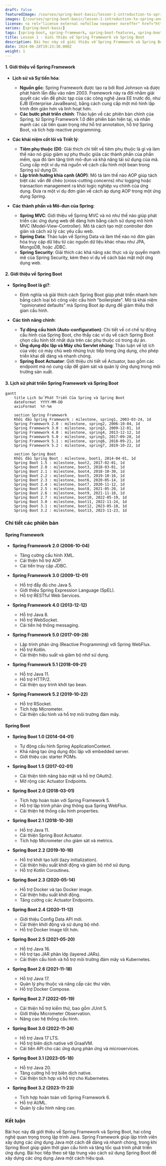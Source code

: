 ```yaml
---
draft: false
featuredImage: /courses/spring-boot-basic/lesson-1-introduction-to-spring-and-spring-boot.webp
images: [/courses/spring-boot-basic/lesson-1-introduction-to-spring-and-spring-boot.webp]
license: <a rel="license external nofollow noopener noreffer" href="https://creativecommons.org/licenses/by-nc/4.0/" target="_blank">CC BY-NC 4.0</a>
series: [spring-boot-basic]
tags: [spring-boot, spring-framework, spring-boot-features, spring-boot-history]
title: Lesson 1 - Giới thiệu về Spring Framework và Spring Boot
description: Bài học này sẽ giới thiệu về Spring Framework và Spring Boot, hai công nghệ quan trọng trong lập trình Java. Bạn sẽ tìm hiểu về lịch sử phát triển của Spring Framework và Spring Boot, cũng như các tính năng chính của chúng.
date: 2024-06-28T19:23:30.000Z
weight: 1
---
```


#### 1. Giới thiệu về Spring Framework

-   **Lịch sử và Sự tiến hóa**:
    -   **Nguồn gốc**: Spring Framework được tạo ra bởi Rod Johnson và được phát hành lần đầu vào năm 2003. Framework này ra đời nhằm giải quyết các vấn đề phức tạp của các công nghệ Java EE trước đó, như EJB (Enterprise JavaBeans), bằng cách cung cấp một mô hình lập trình đơn giản hơn và linh hoạt hơn.
    -   **Các bước phát triển chính**: Thảo luận về các phiên bản chính của Spring, từ Spring Framework 1.0 đến phiên bản hiện tại, và nhấn mạnh các cải tiến quan trọng như hỗ trợ annotation, hỗ trợ Spring Boot, và tích hợp reactive programming.

-   **Các khái niệm cốt lõi và Triết lý**:
    -   **Tiêm phụ thuộc (DI)**: Giải thích chi tiết về tiêm phụ thuộc là gì và làm thế nào nó giúp giảm sự phụ thuộc giữa các thành phần của phần mềm, qua đó làm tăng tính mô-đun và khả năng tái sử dụng của mã. Cung cấp một ví dụ mã nguồn về cách cấu hình một bean trong Spring sử dụng DI.
    -   **Lập trình hướng khía cạnh (AOP)**: Mô tả làm thế nào AOP giúp tách biệt các vấn đề chéo (cross-cutting concerns) như logging hoặc transaction management ra khỏi logic nghiệp vụ chính của ứng dụng. Đưa ra một ví dụ đơn giản về cách áp dụng AOP trong một ứng dụng Spring.

-   **Các thành phần và Mô-đun của Spring**:
    -   **Spring MVC**: Giới thiệu về Spring MVC và nó như thế nào giúp phát triển các ứng dụng web dễ dàng hơn bằng cách sử dụng mô hình MVC (Model-View-Controller). Mô tả cách tạo một controller đơn giản và cách xử lý các yêu cầu web.
    -   **Spring Data**: Thảo luận về Spring Data và làm thế nào nó đơn giản hóa truy cập dữ liệu từ các nguồn dữ liệu khác nhau như JPA, MongoDB, hoặc JDBC.
    -   **Spring Security**: Giải thích các khả năng xác thực và ủy quyền mạnh mẽ của Spring Security, kèm theo ví dụ về cách bảo mật một ứng dụng web.

#### 2. Giới thiệu về Spring Boot

-   **Spring Boot là gì?**:
    -   Định nghĩa và giải thích cách Spring Boot giúp phát triển nhanh hơn bằng cách loại bỏ công việc cấu hình "boilerplate". Mô tả khái niệm "opinionated defaults" mà Spring Boot áp dụng để giảm thiểu thời gian cấu hình.

-   **Các tính năng chính**:
    -   **Tự động cấu hình (Auto-configuration)**: Chi tiết về cơ chế tự động cấu hình của Spring Boot, cho thấy các ví dụ về cách Spring Boot chọn cấu hình tốt nhất dựa trên các phụ thuộc có trong dự án.
    -   **Ứng dụng độc lập và Máy chủ Servlet nhúng**: Thảo luận về lợi ích của việc có máy chủ web nhúng trực tiếp trong ứng dụng, cho phép triển khai dễ dàng và nhanh chóng.
    -   **Spring Boot Actuator**: Giới thiệu chi tiết về Actuator, bao gồm các endpoint mà nó cung cấp để giám sát và quản lý ứng dụng trong môi trường sản xuất.

#### 3. Lịch sử phát triển Spring Framework và Spring Boot

```mermaid
gantt
    title Lịch Sử Phát Triển Của Spring và Spring Boot
    dateFormat  YYYY-MM-DD
    axisFormat  %Y-%m

    section Spring Framework
    Khởi đầu Spring Framework : milestone, spring1, 2003-03-24, 1d
    Spring Framework 2.0 : milestone, spring2, 2006-10-04, 1d
    Spring Framework 3.0 : milestone, spring3, 2009-12-01, 1d
    Spring Framework 4.0 : milestone, spring4, 2013-12-12, 1d
    Spring Framework 5.0 : milestone, spring5, 2017-09-28, 1d
    Spring Framework 5.1 : milestone, spring6, 2018-09-21, 1d
    Spring Framework 5.2 : milestone, spring7, 2019-10-22, 1d

    section Spring Boot
    Khởi đầu Spring Boot : milestone, boot1, 2014-04-01, 1d
    Spring Boot 1.5 : milestone, boot2, 2017-02-01, 1d
    Spring Boot 2.0 : milestone, boot3, 2018-03-01, 1d
    Spring Boot 2.1 : milestone, boot4, 2018-10-30, 1d
    Spring Boot 2.2 : milestone, boot5, 2019-10-16, 1d
    Spring Boot 2.3 : milestone, boot6, 2020-05-14, 1d
    Spring Boot 2.4 : milestone, boot7, 2020-11-12, 1d
    Spring Boot 2.5 : milestone, boot8, 2021-05-20, 1d
    Spring Boot 2.6 : milestone, boot9, 2021-11-18, 1d
    Spring Boot 2.7 : milestone, boot10, 2022-05-19, 1d
    Spring Boot 3.0 : milestone, boot11, 2022-11-24, 1d
    Spring Boot 3.1 : milestone, boot12, 2023-05-18, 1d
    Spring Boot 3.2 : milestone, boot13, 2023-11-23, 1d
```

### Chi tiết các phiên bản

#### Spring Framework

-   **Spring Framework 2.0 (2006-10-04)**
    -   Tăng cường cấu hình XML.
    -   Cải thiện hỗ trợ AOP.
    -   Cải tiến truy cập JDBC.

-   **Spring Framework 3.0 (2009-12-01)**
    -   Hỗ trợ đầy đủ cho Java 5.
    -   Giới thiệu Spring Expression Language (SpEL).
    -   Hỗ trợ RESTful Web Services.

-   **Spring Framework 4.0 (2013-12-12)**
    -   Hỗ trợ Java 8.
    -   Hỗ trợ WebSocket.
    -   Cải tiến hệ thống messaging.

-   **Spring Framework 5.0 (2017-09-28)**
    -   Lập trình phản ứng (Reactive Programming) với Spring WebFlux.
    -   Hỗ trợ Kotlin.
    -   Cải thiện hiệu suất và giảm bộ nhớ sử dụng.

-   **Spring Framework 5.1 (2018-09-21)**
    -   Hỗ trợ Java 11.
    -   Hỗ trợ HTTP/2.
    -   Cải thiện quy trình khởi tạo bean.

-   **Spring Framework 5.2 (2019-10-22)**
    -   Hỗ trợ RSocket.
    -   Tích hợp Micrometer.
    -   Cải thiện cấu hình và hỗ trợ môi trường đám mây.

#### Spring Boot

-   **Spring Boot 1.0 (2014-04-01)**
    -   Tự động cấu hình Spring ApplicationContext.
    -   Khả năng tạo ứng dụng độc lập với embedded server.
    -   Giới thiệu các starter POMs.

-   **Spring Boot 1.5 (2017-02-01)**
    -   Cải thiện tính năng bảo mật và hỗ trợ OAuth2.
    -   Mở rộng các Actuator Endpoints.

-   **Spring Boot 2.0 (2018-03-01)**
    -   Tích hợp hoàn toàn với Spring Framework 5.
    -   Hỗ trợ lập trình phản ứng thông qua Spring WebFlux.
    -   Cải thiện hệ thống cấu hình properties.

-   **Spring Boot 2.1 (2018-10-30)**
    -   Hỗ trợ Java 11.
    -   Cải thiện Spring Boot Actuator.
    -   Tích hợp Micrometer cho giám sát và metrics.

-   **Spring Boot 2.2 (2019-10-16)**
    -   Hỗ trợ khởi tạo lười (lazy initialization).
    -   Cải thiện hiệu suất khởi động và giảm bộ nhớ sử dụng.
    -   Hỗ trợ Kotlin Coroutines.

-   **Spring Boot 2.3 (2020-05-14)**
    -   Hỗ trợ Docker và tạo Docker image.
    -   Cải thiện hiệu suất khởi động.
    -   Tăng cường các Actuator Endpoints.

-   **Spring Boot 2.4 (2020-11-12)**
    -   Giới thiệu Config Data API mới.
    -   Cải thiện khởi động và sử dụng bộ nhớ.
    -   Hỗ trợ Docker Image tốt hơn.

-   **Spring Boot 2.5 (2021-05-20)**
    -   Hỗ trợ Java 16.
    -   Hỗ trợ tạo JAR phân lớp (layered JARs).
    -   Cải thiện cấu hình và hỗ trợ môi trường đám mây và Kubernetes.

-   **Spring Boot 2.6 (2021-11-18)**
    -   Hỗ trợ Java 17.
    -   Quản lý phụ thuộc và nâng cấp các thư viện.
    -   Hỗ trợ Docker Compose.

-   **Spring Boot 2.7 (2022-05-19)**
    -   Cải thiện hỗ trợ kiểm thử, bao gồm JUnit 5.
    -   Giới thiệu Micrometer Observation.
    -   Nâng cao hệ thống cấu hình.

-   **Spring Boot 3.0 (2022-11-24)**
    -   Hỗ trợ Java 17 LTS.
    -   Hỗ trợ biên dịch native với GraalVM.
    -   Cải tiến API cho các ứng dụng phản ứng và microservices.

-   **Spring Boot 3.1 (2023-05-18)**
    -   Hỗ trợ Java 20.
    -   Tăng cường hỗ trợ biên dịch native.
    -   Cải thiện tích hợp và hỗ trợ cho Kubernetes.

-   **Spring Boot 3.2 (2023-11-23)**
    -   Tích hợp hoàn toàn với Spring Framework 6.
    -   Hỗ trợ AI/ML.
    -   Quản lý cấu hình nâng cao.

### Kết luận

Bài học này đã giới thiệu về Spring Framework và Spring Boot, hai công nghệ quan trọng trong lập trình Java. Spring Framework giúp lập trình viên xây dựng các ứng dụng Java một cách dễ dàng và nhanh chóng, trong khi Spring Boot giúp giảm thời gian cấu hình và tăng tốc quá trình phát triển ứng dụng. Bài học tiếp theo sẽ tập trung vào cách sử dụng Spring Boot để xây dựng các ứng dụng Java một cách hiệu quả.
